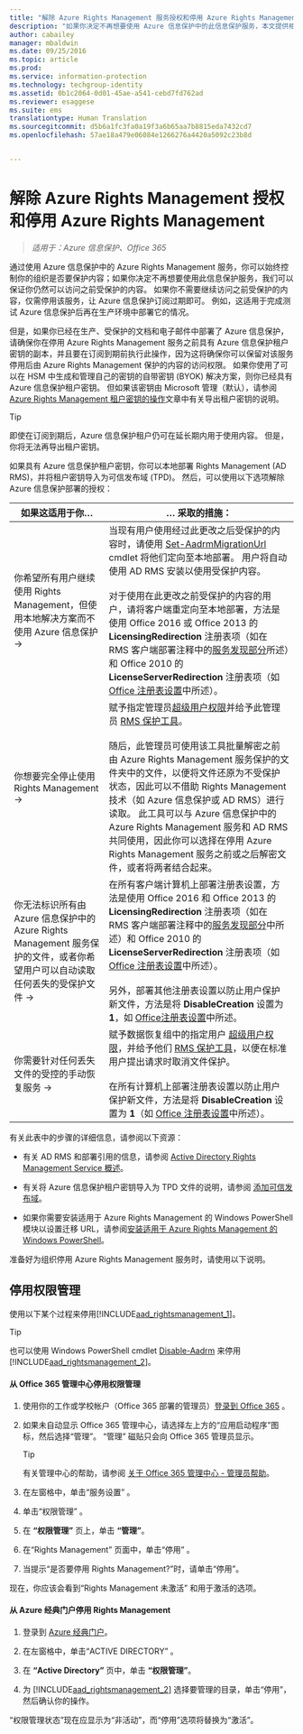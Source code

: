 ```yaml
---
title: "解除 Azure Rights Management 服务授权和停用 Azure Rights Management 服务 | Azure 信息保护"
description: "如果你决定不再想要使用 Azure 信息保护中的此信息保护服务，本文提供相关的信息和说明。"
author: cabailey
manager: mbaldwin
ms.date: 09/25/2016
ms.topic: article
ms.prod: 
ms.service: information-protection
ms.technology: techgroup-identity
ms.assetid: 0b1c2064-0d01-45ae-a541-cebd7fd762ad
ms.reviewer: esaggese
ms.suite: ems
translationtype: Human Translation
ms.sourcegitcommit: d5b6a1fc3fa0a19f3a6b65aa7b8815eda7432cd7
ms.openlocfilehash: 57ae18a479e06084e1266276a4420a5092c23b8d


---
```


# 解除 Azure Rights Management 授权和停用 Azure Rights Management

>*适用于：Azure 信息保护、Office 365*

通过使用 Azure 信息保护中的 Azure Rights Management 服务，你可以始终控制你的组织是否要保护内容；如果你决定不再想要使用此信息保护服务，我们可以保证你仍然可以访问之前受保护的内容。 如果你不需要继续访问之前受保护的内容，仅需停用该服务，让 Azure 信息保护订阅过期即可。 例如，这适用于完成测试 Azure 信息保护后再在生产环境中部署它的情况。

但是，如果你已经在生产、受保护的文档和电子邮件中部署了 Azure 信息保护，请确保你在停用 Azure Rights Management 服务之前具有 Azure 信息保护租户密钥的副本，并且要在订阅到期前执行此操作，因为这将确保你可以保留对该服务停用后由 Azure Rights Management 保护的内容的访问权限。 如果你使用了可以在 HSM 中生成和管理自己的密钥的自带密钥 (BYOK) 解决方案，则你已经具有 Azure 信息保护租户密钥。 但如果该密钥由 Microsoft 管理（默认），请参阅 [Azure Rights Management 租户密钥的操作](operations-tenant-key.md)文章中有关导出租户密钥的说明。

> [!TIP]
> 即使在订阅到期后，Azure 信息保护租户仍可在延长期内用于使用内容。 但是，你将无法再导出租户密钥。

如果具有 Azure 信息保护租户密钥，你可以本地部署 Rights Management (AD RMS)，并将租户密钥导入为可信发布域 (TPD)。 然后，可以使用以下选项解除 Azure 信息保护部署的授权：

|如果这适用于你…|… 采取的措施：|
|----------------------------|--------------|
|你希望所有用户继续使用 Rights Management，但使用本地解决方案而不使用 Azure 信息保护    →|当现有用户使用经过此更改之后受保护的内容时，请使用 [Set-AadrmMigrationUrl](https://msdn.microsoft.com/library/azure/dn629429.aspx) cmdlet 将他们定向至本地部署。 用户将自动使用 AD RMS 安装以使用受保护内容。<br /><br />对于使用在此更改之前受保护的内容的用户，请将客户端重定向至本地部署，方法是使用 Office 2016 或 Office 2013 的 **LicensingRedirection** 注册表项（如在 RMS 客户端部署注释中的[服务发现部分](../rms-client/client-deployment-notes.md)所述）和 Office 2010 的 **LicenseServerRedirection** 注册表项（如 [Office 注册表设置](https://technet.microsoft.com/library/dd772637%28v=ws.10%29.aspx)中所述）。|
|你想要完全停止使用 Rights Management    →|赋予指定管理员[超级用户权限](../deploy-use/configure-super-users.md)并给予此管理员 [RMS 保护工具](http://www.microsoft.com/en-us/download/details.aspx?id=47256)。<br /><br />随后，此管理员可使用该工具批量解密之前由 Azure Rights Management 服务保护的文件夹中的文件，以便将文件还原为不受保护状态，因此可以不借助 Rights Management 技术（如 Azure 信息保护或 AD RMS）进行读取。 此工具可以与 Azure 信息保护中的 Azure Rights Management 服务和 AD RMS 共同使用，因此你可以选择在停用 Azure Rights Management 服务之前或之后解密文件，或者将两者结合起来。|
|你无法标识所有由 Azure 信息保护中的 Azure Rights Management 服务保护的文件，或者你希望用户可以自动读取任何丢失的受保护文件    →|在所有客户端计算机上部署注册表设置，方法是使用 Office 2016 和 Office 2013 的 **LicensingRedirection** 注册表项（如在 RMS 客户端部署注释中的[服务发现部分](../rms-client/client-deployment-notes.md)中所述）和 Office 2010 的 **LicenseServerRedirection** 注册表项（如 [Office 注册表设置](https://technet.microsoft.com/library/dd772637%28v=ws.10%29.aspx)中所述）。<br /><br />另外，部署其他注册表设置以防止用户保护新文件，方法是将 **DisableCreation** 设置为 **1**，如 [Office注册表设置](https://technet.microsoft.com/library/dd772637%28v=ws.10%29.aspx)中所述。|
|你需要针对任何丢失文件的受控的手动恢复服务    →|赋予数据恢复组中的指定用户 [超级用户权限](../deploy-use/configure-super-users.md)，并给予他们 [RMS 保护工具](http://www.microsoft.com/en-us/download/details.aspx?id=47256)，以便在标准用户提出请求时取消文件保护。<br /><br />在所有计算机上部署注册表设置以防止用户保护新文件，方法是将 **DisableCreation** 设置为 **1**（如 [Office 注册表设置](https://technet.microsoft.com/library/dd772637%28v=ws.10%29.aspx)中所述）。|
有关此表中的步骤的详细信息，请参阅以下资源：

-   有关 AD RMS 和部署引用的信息，请参阅 [Active Directory Rights Management Service 概述](https://technet.microsoft.com/library/hh831364.aspx)。

-   有关将 Azure 信息保护租户密钥导入为 TPD 文件的说明，请参阅 [添加可信发布域](https://technet.microsoft.com/library/cc771460.aspx)。

-   如果你需要安装适用于 Azure Rights Management 的 Windows PowerShell 模块以设置迁移 URL，请参阅[安装适用于 Azure Rights Management 的 Windows PowerShell](install-powershell.md)。

准备好为组织停用 Azure Rights Management 服务时，请使用以下说明。

## 停用权限管理
使用以下某个过程来停用[!INCLUDE[aad_rightsmanagement_1](../includes/aad_rightsmanagement_1_md.md)]。

> [!TIP]
> 也可以使用 Windows PowerShell cmdlet [Disable-Aadrm](http://msdn.microsoft.com/library/windowsazure/dn629422.aspx) 来停用 [!INCLUDE[aad_rightsmanagement_2](../includes/aad_rightsmanagement_2_md.md)]。

#### 从 Office 365 管理中心停用权限管理

1.  使用你的工作或学校帐户（Office 365 部署的管理员）[登录到 Office 365](https://portal.office.com/) 。

2.  如果未自动显示 Office 365 管理中心，请选择左上方的“应用启动程序”图标，然后选择“管理”。 “管理”  磁贴只会向 Office 365 管理员显示。

    > [!TIP]
    > 有关管理中心的帮助，请参阅 [关于 Office 365 管理中心 - 管理员帮助](https://support.office.com/article/About-the-Office-365-admin-center-Admin-Help-58537702-d421-4d02-8141-e128e3703547)。

3.  在左窗格中，单击“服务设置” 。

4.  单击“权限管理” 。

5.  在 **“权限管理”** 页上，单击 **“管理”**。

6.  在“Rights Management”  页面中，单击“停用” 。

7.  当提示“是否要停用 Rights Management?”时，请单击“停用”。

现在，你应该会看到“Rights Management 未激活”  和用于激活的选项。

#### 从 Azure 经典门户停用 Rights Management

1.  登录到 [Azure 经典门户](http://go.microsoft.com/fwlink/p/?LinkID=275081)。

2.  在左窗格中，单击“ACTIVE DIRECTORY” 。

3.  在 **“Active Directory”** 页中，单击 **“权限管理”**。

4.  为 [!INCLUDE[aad_rightsmanagement_2](../includes/aad_rightsmanagement_2_md.md)] 选择要管理的目录，单击“停用”，然后确认你的操作。

“权限管理状态”现在应显示为“非活动”，而“停用”选项将替换为“激活”。






<!--HONumber=Sep16_HO4-->



